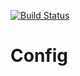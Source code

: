 [![Build Status](https://travis-ci.org/shahob/config.svg?branch=master)](https://travis-ci.org/shahob/config)

# Config